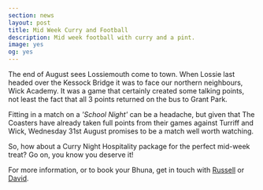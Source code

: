 ```yaml
---
section: news
layout: post
title: Mid Week Curry and Football
description: Mid week football with curry and a pint.
image: yes
og: yes
---
```

The end of August sees Lossiemouth come to town. When Lossie last headed over the Kessock Bridge it was to face our northern neighbours, Wick Academy. It was a game that certainly created some talking points, not least the fact that all 3 points returned on the bus to Grant Park.

Fitting in a match on a *'School Night'* can be a headache, but given that The Coasters have already taken full points from their games against Turriff and Wick, Wednesday 31st August promises to be a match well worth watching.

So, how about a Curry Night Hospitality package for the perfect mid-week treat? Go on, you know you deserve it!

For more information, or to book your Bhuna, get in touch with [Russell](mailto:russell.jaffrey@btinternet.com) or [David](david@cairngormgroup.co.uk).